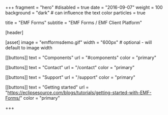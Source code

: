 +++
fragment = "hero"
#disabled = true
date = "2016-09-07"
weight = 100
background = "dark" # can influence the text color
particles = true

title = "EMF Forms"
subtitle = "EMF Forms / EMF Client Platform"

[header]


[asset]
  image = "emfformsdemo.gif"
  width = "600px" # optional - will default to image width

[[buttons]]
  text = "Components"
  url = "#components"
  color = "primary"

[[buttons]]
  text = "Contact"
  url = "/contact"
  color = "primary"

[[buttons]]
  text = "Support"
  url = "/support"
  color = "primary"

[[buttons]]
  text = "Getting started"
  url = "https://eclipsesource.com/blogs/tutorials/getting-started-with-EMF-Forms/"
  color = "primary"

  

+++
